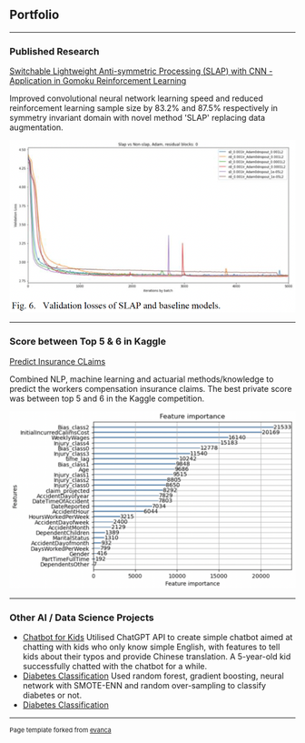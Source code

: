 ## Portfolio

---

### Published Research

[Switchable Lightweight Anti-symmetric Processing (SLAP) with CNN - Application in Gomoku Reinforcement Learning](/slap)

Improved convolutional neural network learning speed and reduced reinforcement learning sample size by 83.2% and 87.5% respectively in symmetry invariant domain with novel method 'SLAP' replacing data augmentation.

<img src="images/Fig6.png?raw=true"/>

---


### Score between Top 5 & 6 in Kaggle

[Predict Insurance CLaims](/insurance_claims)

Combined NLP, machine learning and actuarial methods/knowledge to predict the workers compensation insurance claims. The best private score was between top 5 and 6 in the Kaggle competition.

<img src="images/feature_importance.png?raw=true"/>

---

### Other AI / Data Science Projects

- [Chatbot for Kids](https://github.com/chihangs/chatbot_kid)
  Utilised ChatGPT API to create simple chatbot aimed at chatting with kids who only know simple English, with features to tell kids about their typos and provide Chinese translation. A 5-year-old kid successfully chatted with the chatbot for a while.
- [Diabetes Classification](https://github.com/chihangs/diabetes_classification)
  Used random forest, gradient boosting, neural network with SMOTE-ENN and random over-sampling to classify diabetes or not.
- [Diabetes Classification](https://github.com/chihangs/diabetes_classification)





---
<p style="font-size:11px">Page template forked from <a href="https://github.com/evanca/quick-portfolio">evanca</a></p>
<!-- Remove above link if you don't want to attibute -->
